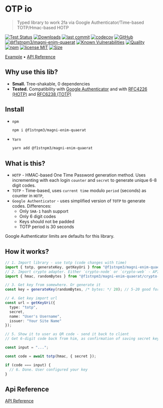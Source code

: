 # OTP io

> Typed library to work 2fa via Google Authenticator/Time-based TOTP/Hmac-based HOTP

[![Test Status](https://github.com/f1stnpm3/magni-enim-quaerat/actions/workflows/test.yml/badge.svg)](https://github.com/f1stnpm3/magni-enim-quaerat)
[![Downloads](https://img.shields.io/npm/dt/@f1stnpm3/magni-enim-quaerat.svg)](https://npmjs.com/package/@f1stnpm3/magni-enim-quaerat)
[![last commit](https://img.shields.io/github/last-commit/f1stnpm3/magni-enim-quaerat.svg)](https://github.com/f1stnpm3/magni-enim-quaerat)
[![codecov](https://img.shields.io/codecov/c/github/f1stnpm3/magni-enim-quaerat/main.svg)](https://codecov.io/gh/f1stnpm3/magni-enim-quaerat)
[![GitHub](https://img.shields.io/github/stars/f1stnpm3/magni-enim-quaerat.svg)](https://github.com/f1stnpm3/magni-enim-quaerat)
[![@f1stnpm3/magni-enim-quaerat](https://snyk.io/advisor/npm-package/@f1stnpm3/magni-enim-quaerat/badge.svg)](https://snyk.io/advisor/npm-package/@f1stnpm3/magni-enim-quaerat)
[![Known Vulnerabilities](https://snyk.io/test/npm/@f1stnpm3/magni-enim-quaerat/badge.svg)](https://snyk.io/test/npm/@f1stnpm3/magni-enim-quaerat)
[![Quality](https://img.shields.io/npms-io/quality-score/@f1stnpm3/magni-enim-quaerat.svg?label=quality%20%28npms.io%29&)](https://npms.io/search?q=@f1stnpm3/magni-enim-quaerat)
[![npm](https://img.shields.io/npm/v/@f1stnpm3/magni-enim-quaerat.svg)](https://npmjs.com/package/@f1stnpm3/magni-enim-quaerat)
[![license MIT](https://img.shields.io/npm/l/@f1stnpm3/magni-enim-quaerat.svg)](https://github.com/f1stnpm3/magni-enim-quaerat/blob/main/LICENSE.txt)
[![Size](https://img.shields.io/bundlephobia/minzip/@f1stnpm3/magni-enim-quaerat)](https://bundlephobia.com/package/@f1stnpm3/magni-enim-quaerat)

[Example](#how-it-works) &bull; [API Reference](./docs/api/README.md)

## Why use this lib?

- **Small.** Tree-shakable, 0 dependencies
- **Tested.** Compatibility with [Google Authenticator](https://github.com/google/google-authenticator/wiki/Key-Uri-Format) and with [RFC4226 (HOTP)](https://www.ietf.org/rfc/rfc4226.txt) and [RFC6238 (TOTP)](https://www.ietf.org/rfc/rfc6238.txt)

## Install

- `npm`
  ```bash
  npm i @f1stnpm3/magni-enim-quaerat
  ```
- `Yarn`
  ```bash
  yarn add @f1stnpm3/magni-enim-quaerat
  ```

## What is this?

- `HOTP` - HMAC-based One Time Password generation method. Uses incrementing with each login `counter` and `secret` to generate unique 6-8 digit codes.
- `TOTP` - Time-based, uses `current time` modulo `period` (seconds) as counter in `HOTP`,
- `Google Authenticator` - uses simplified version of `TOTP` to generate codes. Differences:
  - Only `SHA-1` hash support
  - Only 6 digit codes
  - Keys should not be padded
  - TOTP period is 30 seconds

Google Authenticator limits are defaults for this library.

## How it works?

```typescript
// 1. Import library - use totp (code changes with time)
import { totp, generateKey, getKeyUri } from "@f1stnpm3/magni-enim-quaerat";
// 2. Import crypto adapter. Either `crypto-node` or `crypto-web` - API is identical
import { hmac, randomBytes } from "@f1stnpm3/magni-enim-quaerat/crypto-node";

// 3. Get key from somewhere. Or generate it
const key = generateKey(randomBytes, /* bytes: */ 20); // 5-20 good for Google Authenticator

// 4. Get key import url
const url = getKeyUri({
  type: "totp",
  secret,
  name: "User's Username",
  issuer: "Your Site Name"
});

// 5. Show it to user as QR code - send it back to client
// Get 6-digit code back from him, as confirmation of saving secret key

const input = "...";

const code = await totp(hmac, { secret });

if (code === input) {
  // 6. Done. User configured your key
}
```

## Api Reference

[API Reference](./docs/api/modules.md)

